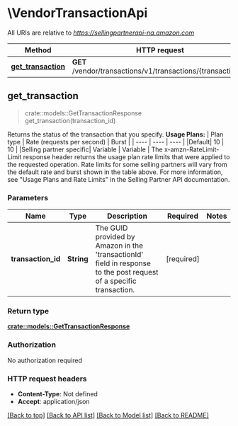 # \VendorTransactionApi

All URIs are relative to *https://sellingpartnerapi-na.amazon.com*

Method | HTTP request | Description
------------- | ------------- | -------------
[**get_transaction**](VendorTransactionApi.md#get_transaction) | **GET** /vendor/transactions/v1/transactions/{transactionId} | 



## get_transaction

> crate::models::GetTransactionResponse get_transaction(transaction_id)


Returns the status of the transaction that you specify.  **Usage Plans:**  | Plan type | Rate (requests per second) | Burst | | ---- | ---- | ---- | |Default| 10 | 10 | |Selling partner specific| Variable | Variable |  The x-amzn-RateLimit-Limit response header returns the usage plan rate limits that were applied to the requested operation. Rate limits for some selling partners will vary from the default rate and burst shown in the table above. For more information, see \"Usage Plans and Rate Limits\" in the Selling Partner API documentation.

### Parameters


Name | Type | Description  | Required | Notes
------------- | ------------- | ------------- | ------------- | -------------
**transaction_id** | **String** | The GUID provided by Amazon in the 'transactionId' field in response to the post request of a specific transaction. | [required] |

### Return type

[**crate::models::GetTransactionResponse**](GetTransactionResponse.md)

### Authorization

No authorization required

### HTTP request headers

- **Content-Type**: Not defined
- **Accept**: application/json

[[Back to top]](#) [[Back to API list]](../README.md#documentation-for-api-endpoints) [[Back to Model list]](../README.md#documentation-for-models) [[Back to README]](../README.md)

